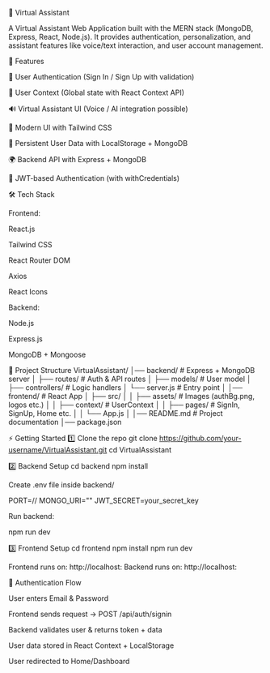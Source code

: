 📌 Virtual Assistant

A Virtual Assistant Web Application built with the MERN stack (MongoDB, Express, React, Node.js).
It provides authentication, personalization, and assistant features like voice/text interaction, and user account management.

🚀 Features

🔑 User Authentication (Sign In / Sign Up with validation)

👤 User Context (Global state with React Context API)

🔊 Virtual Assistant UI (Voice / AI integration possible)

🎨 Modern UI with Tailwind CSS

💾 Persistent User Data with LocalStorage + MongoDB

🌍 Backend API with Express + MongoDB

🔐 JWT-based Authentication (with withCredentials)

🛠️ Tech Stack

Frontend:

React.js

Tailwind CSS

React Router DOM

Axios

React Icons

Backend:

Node.js

Express.js

MongoDB + Mongoose

📂 Project Structure
VirtualAssistant/
│── backend/          # Express + MongoDB server
│   ├── routes/       # Auth & API routes
│   ├── models/       # User model
│   ├── controllers/  # Logic handlers
│   └── server.js     # Entry point
│
│── frontend/         # React App
│   ├── src/
│   │   ├── assets/   # Images (authBg.png, logos etc.)
│   │   ├── context/  # UserContext
│   │   ├── pages/    # SignIn, SignUp, Home etc.
│   │   └── App.js
│
│── README.md         # Project documentation
│── package.json

⚡ Getting Started
1️⃣ Clone the repo
git clone https://github.com/your-username/VirtualAssistant.git
cd VirtualAssistant

2️⃣ Backend Setup
cd backend
npm install


Create .env file inside backend/

PORT=//
MONGO_URI=""
JWT_SECRET=your_secret_key


Run backend:

npm run dev

3️⃣ Frontend Setup
cd frontend
npm install
npm run dev


Frontend runs on: http://localhost:
Backend runs on: http://localhost:

🔑 Authentication Flow

User enters Email & Password

Frontend sends request → POST /api/auth/signin

Backend validates user & returns token + data

User data stored in React Context + LocalStorage

User redirected to Home/Dashboard
